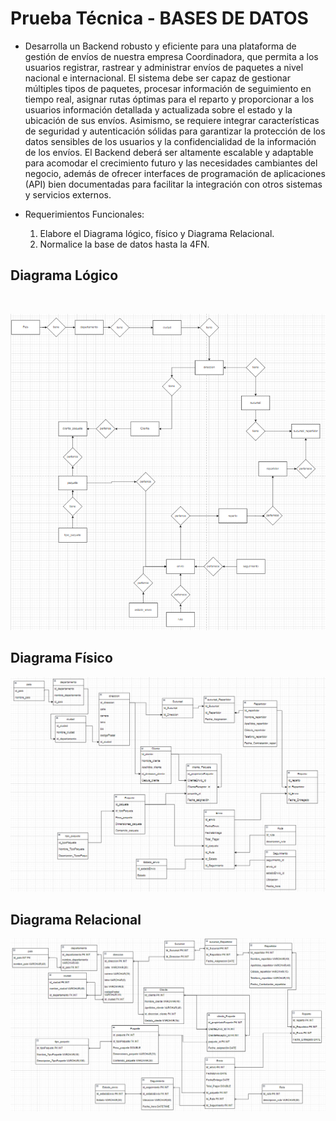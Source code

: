# Prueba Técnica - BASES DE DATOS

- Desarrolla un Backend robusto y eficiente para una plataforma de gestión de envíos de
  nuestra empresa Coordinadora, que permita a los usuarios registrar, rastrear y administrar
  envíos de paquetes a nivel nacional e internacional. El sistema debe ser capaz de gestionar
  múltiples tipos de paquetes, procesar información de seguimiento en tiempo real, asignar
  rutas óptimas para el reparto y proporcionar a los usuarios información detallada y
  actualizada sobre el estado y la ubicación de sus envíos. Asimismo, se requiere integrar
  características de seguridad y autenticación sólidas para garantizar la protección de los
  datos sensibles de los usuarios y la confidencialidad de la información de los envíos. El
  Backend deberá ser altamente escalable y adaptable para acomodar el crecimiento futuro
  y las necesidades cambiantes del negocio, además de ofrecer interfaces de programación de
  aplicaciones (API) bien documentadas para facilitar la integración con otros sistemas y
  servicios externos.

- Requerimientos Funcionales:
  1. Elabore el Diagrama lógico, físico y Diagrama Relacional.
  2. Normalice la base de datos hasta la 4FN.

## Diagrama Lógico

​		

![Diagrama Lógico](./Captura%20de%20pantalla%202023-12-06%20103204.png)

## Diagrama Físico

![Diagrama Físico](./Captura%20de%20pantalla%202023-12-06%20103307.png)

## Diagrama Relacional

![Diagrama Relacional](./Captura%20de%20pantalla%202023-12-06%20103605.png)